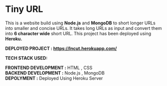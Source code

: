 # Tiny URL

This is a website build using **Node.js** and **MongoDB** to short longer URLs into smaller and concise URLs. It takes long URLs as input and convert them into **6 character wide** short URL. This project has been deployed using **Heroku.**

**DEPLOYED PROJECT : https://lncut.herokuapp.com/**

**TECH STACK USED:**

**FRONTEND DEVELOPMENT :** HTML , CSS<br/>
**BACKEND DEVELOPMENT :** Node.js , MongoDB<br/>
**DEPOLYMENT :** Deployed Using Heroku Server<br/>
